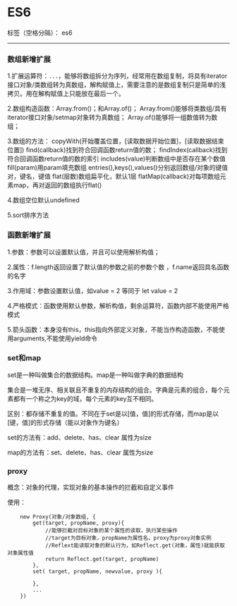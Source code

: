 # ES6

标签（空格分隔）： es6

---

### 数组新增扩展
1.扩展运算符：```...```，能够将数组拆分为序列，经常用在数组复制，将具有iterator接口对象/类数组转为真数组，解构赋值上，需要注意的是数组复制只是简单的浅拷贝。用在解构赋值上只能放在最后一个。

2.数组构造函数：Array.from()；和Array.of()；
Array.from()能够将类数组/具有iterator接口对象/setmap对象转为真数组；
Array.of()能够将一组数值转为数组；

3.数组的方法：
copyWith(开始覆盖位置，[读取数据开始位置]，[读取数据结束位置])
find(callback)找到符合回调函数return值的数；
findIndex(callback)找到符合回调函数return值的数的索引
includes(value)判断数组中是否存在某个数值
fill(param)用param填充数组
entries(),keys(),values()分别返回数组/对象的键值对，键名，键值
flat(层数)数组扁平化，默认1层
flatMap(callback)对每项数组元素map，再对返回的数组执行flat()

4.数组空位默认undefined

5.sort排序方法


### 函数新增扩展

1.参数：参数可以设置默认值，并且可以使用解析构值；

2.属性：f.length返回设置了默认值的参数之前的参数个数 ，f.name返回具名函数的名字

3.作用域：参数设置默认值，如value = 2 等同于 let value = 2

4.严格模式：函数使用默认参数，解析构值，剩余运算符，函数内部不能使用严格模式

5.箭头函数：本身没有this，this指向外部定义对象，不能当作构造函数，不能使用arguments,不能使用yield命令


### set和map
set是一种叫做集合的数据结构。map是一种叫做字典的数据结构

集合是一堆无序、相关联且不重复的内存结构的组合。字典是元素的组合，每个元素都有一个称之为key的域，每个元素的key互不相同。

区别：都存储不重复的值。不同在于set是以[值，值]的形式存储，而map是以[键，值]的形式存储（能以对象作为键名）

set的方法有：add、delete、has、clear 属性为size

map的方法有：set、delete、has、clear 属性为size

### proxy

概念：对象的代理，实现对象的基本操作的拦截和自定义事件

使用：

        new Proxy(对象/对象数组, {
            get(target, propName, proxy){
                //能够拦截对目标对象的某个属性的读取，执行某些操作
                //target为目标对象，propName为属性名，proxy为proxy对象实例
                //Reflext能读取对象的默认行为，如Reflect.get(对象，属性)就能获取对象属性值
                return Reflect.get(target, propName)
            },
            set( target, propName, newvalue, proxy ){

            },
            ...
        })